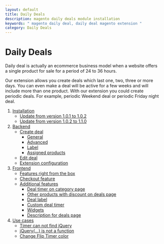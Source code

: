 ```yaml
---
layout: default
title: Daily Deals
description: magento daily deals module installation
keywords: " magento daily deal, daily deal magento extension "
category: Daily Deals
---
```


# Daily Deals

Daily deal is actually an ecommerce business model when a website
offers a single product for sale for a period of 24 to 36 hours.

Our extension allows you create deals which last one, two, three or more days.
You can even make a deal will be active for a few weeks and will include more
than one product. With our extension you could create periodic deals. For example,
periodic Weekend deal or periodic Friday night deal.

1. [Installation](installation/)
    - [Update from version 1.0.1 to 1.0.2](installation/#update-from-version-101-to-102)
    - [Update from version 1.0.2 to 1.1.0](installation/#update-from-version-102-to-110)
2. [Backend](backend/)
    - [Create deal](backend/create-deal/)
        * [General](backend/create-deal/#general-tab)
        * [Advanced](backend/create-deal/#advanced-tab)
        * [Label](backend/create-deal/#label-tab)
        * [Assigned products](backend/create-deal/#assigned-products-tab)
    - [Edit deal](backend/edit-deal/)
    - [Extension configuration](backend/extension-configuration/)
3. [Frontend](frontend/)
    - [Features right from the box](frontend/features-right-from-the-box/)
    - [Checkout feature](frontend/checkout-feature/)
    - [Additional features](frontend/#)
        * [Deal timer on category page](frontend/additional-features/deal-timer-on-category-page/)
        * [Other products with discount on deals page](frontend/additional-features/other-products-with-discount/)
        * [Deal label](frontend/additional-features/deal-label/)
        * [Custom deal timer](frontend/additional-features/custom-deal-timer/)
        * [Widgets](frontend/additional-features/widgets/)
        * [Description for deals page](frontend/additional-features/description-for-deals-page/)
4. [Use cases](use-cases/)
    - [Timer can not find jQuery](use-cases/#timer-can-not-find-jquery)
    - [jQuery(...) is not a function](use-cases/#jquery-is-not-a-function)
    - [Change Flip Timer color](/m1/extensions/countdowntimer/use-cases/#change-flip-timer-color)